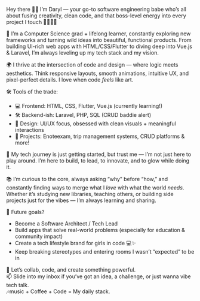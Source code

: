  Hey there 👋🏽 I’m Daryl — your go-to software engineering babe who’s all about fusing creativity, clean code, and that boss-level energy into every project I touch 👩🏽‍💻✨

🧠 I’m a Computer Science grad + lifelong learner, constantly exploring new frameworks and turning wild ideas into beautiful, functional products. From building UI-rich web apps with HTML/CSS/Flutter to diving deep into Vue.js & Laravel, I’m always leveling up my tech stack and my vision.

🌍 I thrive at the intersection of code and design — where logic meets aesthetics. Think responsive layouts, smooth animations, intuitive UX, and pixel-perfect details. I love when code *feels* like art.  

🛠️ Tools of the trade:
- 💻 Frontend: HTML, CSS, Flutter, Vue.js (currently learning!)
- 🛠️ Backend-ish: Laravel, PHP, SQL (CRUD baddie alert)
- 🎨 Design: UI/UX focus, obsessed with clean visuals + meaningful interactions
- 🚀 Projects: Enoteexam, trip management systems, CRUD platforms & more!

🌱 My tech journey is just getting started, but trust me — I’m not just here to play around. I’m here to build, to lead, to innovate, and to glow while doing it.

📚 I’m curious to the core, always asking “why” before “how,” and constantly finding ways to merge what I *love* with what the world *needs*. Whether it’s studying new libraries, teaching others, or building side projects just for the vibes — I’m always learning and sharing.

👑 Future goals? 
- Become a Software Architect / Tech Lead
- Build apps that solve real-world problems (especially for education & community impact)
- Create a tech lifestyle brand for girls in code 💻✨
- Keep breaking stereotypes and entering rooms I wasn’t “expected” to be in

🤝 Let’s collab, code, and create something powerful.  
📫 Slide into my inbox if you’ve got an idea, a challenge, or just wanna vibe tech talk.  
🎶music + Coffee + Code = My daily stack.  

<!---
daryl17fav/daryl17fav is a ✨ special ✨ repository because its `README.md` (this file) appears on your GitHub profile.
You can click the Preview link to take a look at your changes.
--->
